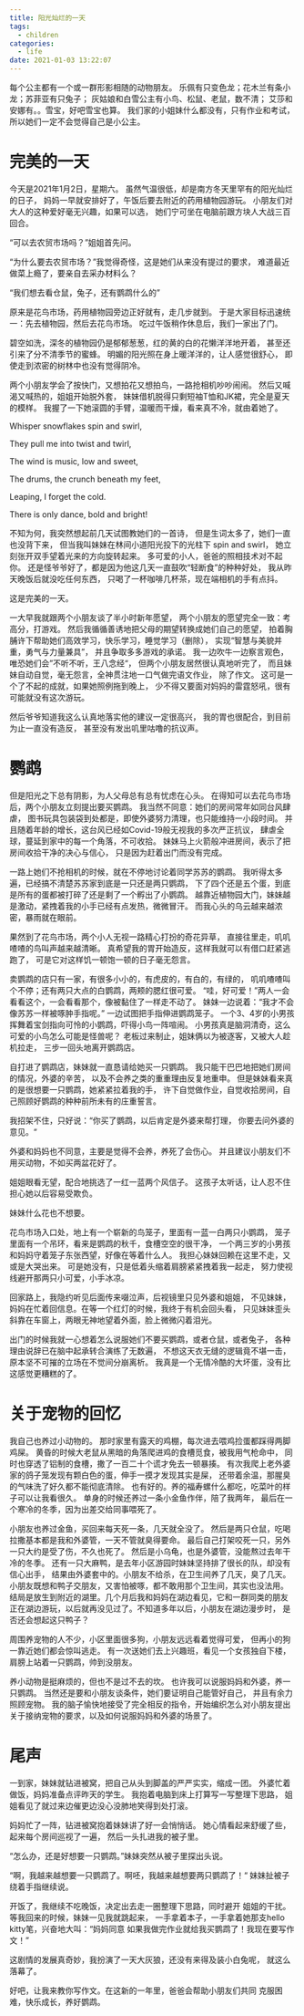 ```yaml
---
title: 阳光灿烂的一天
tags:
  - children
categories:
  - life
date: 2021-01-03 13:22:07
---
```



每个公主都有一个或一群形影相随的动物朋友。
乐佩有只变色龙；花木兰有条小龙；苏菲亚有只兔子；
灰姑娘和白雪公主有小鸟、松鼠、老鼠，数不清；
艾莎和安娜有。。雪宝，好吧雪宝也算。
我们家的小姐妹什么都没有，只有作业和考试，
所以她们一定不会觉得自己是小公主。

# 完美的一天

今天是2021年1月2日，星期六。
虽然气温很低，却是南方冬天里罕有的阳光灿烂的日子，
妈妈一早就安排好了，午饭后要去附近的药用植物园游玩。
小朋友们对大人的这种爱好毫无兴趣，如果可以选，
她们宁可坐在电脑前跟方块人大战三百回合。

“可以去农贸市场吗？”姐姐首先问。

“为什么要去农贸市场？”我觉得奇怪，这是她们从来没有提过的要求，
难道最近做菜上瘾了，要亲自去采办材料么？

“我们想去看仓鼠，兔子，还有鹦鹉什么的”

原来是花鸟市场，药用植物园旁边正好就有，走几步就到。
于是大家目标迅速统一：先去植物园，然后去花鸟市场。
吃过午饭稍作休息后，我们一家出了门。

碧空如洗，深冬的植物园仍是郁郁葱葱，红的黄的白的花懒洋洋地开着，
甚至还引来了分不清季节的蜜蜂。
明媚的阳光照在身上暖洋洋的，让人感觉很舒心，
即使走到浓密的树林中也没有觉得阴冷。

两个小朋友学会了按快门，又想拍花又想拍鸟，一路抢相机吵吵闹闹。
然后又喊渴又喊热的，姐姐开始脱外套，
妹妹借机脱得只剩短袖T恤和JK裙，完全是夏天的模样。
我握了一下她滚圆的手臂，温暖而干燥，看来真不冷，就由着她了。

Whisper snowflakes spin and swirl,

They pull me into twist and twirl,

The wind is music, low and sweet,

The drums, the crunch beneath my feet,

Leaping, I forget the cold.

There is only dance, bold and bright!

不知为何，我突然想起前几天试图教她们的一首诗，
但是生词太多了，她们一直也没背下来，
但当我叫妹妹在林间小道阳光投下的光柱下 spin and swirl，
她立刻张开双手望着光来的方向旋转起来。
多可爱的小人，爸爸的照相技术对不起你。
还是怪爷爷好了，都是因为他这几天一直鼓吹“轻断食”的种种好处，
我从昨天晚饭后就没吃任何东西，
只喝了一杯咖啡几杯茶，现在端相机的手有点抖。

这是完美的一天。

一大早我就跟两个小朋友谈了半小时新年愿望，
两个小朋友的愿望完全一致：考高分，打游戏。
然后我循循善诱地把父母的期望转换成她们自己的愿望，
拍着胸脯许下帮助她们高效学习，快乐学习，睡觉学习（删除），
实现“智慧与美貌并重，勇气与力量兼具”，
并且争取多多游戏的承诺。
我一边吹牛一边察言观色，唯恐她们会”不听不听，王八念经“，
但两个小朋友居然很认真地听完了，
而且妹妹自动自觉，毫无怨言，全神贯注地一口气做完语文作业，
除了作文。
这可是一个了不起的成就，如果她照例拖到晚上，
少不得又要面对妈妈的雷霆怒吼，很有可能就没有这次游玩。

然后爷爷知道我这么认真地落实他的建议一定很高兴，
我的胃也很配合，到目前为止一直没有造反，
甚至没有发出叽里咕噜的抗议声。

# 鹦鹉

但是阳光之下总有阴影，为人父母总有总有忧虑在心头。
在得知可以去花鸟市场后，两个小朋友立刻提出要买鹦鹉。
我当然不同意：她们的房间常年如同台风肆虐，
图书玩具包装袋到处都是，即使外婆努力清理，也只能维持一小段时间。
并且随着年龄的增长，这台风已经如Covid-19般无视我的多次严正抗议，
肆虐全球，蔓延到家中的每一个角落，不可收拾。
妹妹马上火箭般冲进房间，表示了把房间收拾干净的决心与信心，
只是因为赶着出门而没有完成。

一路上她们不抢相机的时候，就在不停地讨论着同学苏苏的鹦鹉。
我听得太多遍，已经搞不清楚苏苏家到底是一只还是两只鹦鹉，
下了四个还是五个蛋，到底是所有的蛋都被打碎了还是剩了一个孵出了小鹦鹉。
越靠近植物园大门，妹妹越是激动，紧拽着我的小手已经有点发热，微微冒汗。
而我心头的乌云越来越浓密，暴雨就在眼前。

果然到了花鸟市场，两个小人无视一路精心打扮的奇花异草，
直接往里走，叽叽喳喳的鸟叫声越来越清晰。
真希望我的胃开始造反，这样我就可以有借口赶紧逃跑了，
可是它对这样饥一顿饱一顿的日子毫无怨言。

卖鹦鹉的店只有一家，有很多小小的，有虎皮的，有白的，有绿的，
叽叽喳喳叫个不停；还有两只大点的白鹦鹉，两颊的腮红很可爱。
“哇，好可爱！”两人一会看看这个，一会看看那个，像被黏住了一样走不动了。
妹妹一边说着：“我才不会像苏苏一样被啄肿手指呢。”
一边试图把手指伸进鹦鹉笼子。
一个3、4岁的小男孩挥舞着宝剑指向可怜的小鹦鹉，吓得小鸟一阵喧闹。
小男孩真是脑洞清奇，这么可爱的小鸟怎么可能是怪兽呢？
老板过来制止，姐妹俩以为被逐客，又被大人趁机拉走，
三步一回头地离开鹦鹉店。

自打进了鹦鹉店，妹妹就一直恳请给她买一只鹦鹉。
我只能干巴巴地把她们房间的情况，外婆的辛苦，
以及不会养之类的重重理由反复地重申。
但是妹妹看来真的是很想要一只鹦鹉，她紧紧拉着我的手，
许下自觉做作业，自觉收拾房间，自己照顾好鹦鹉的种种前所未有的庄重誓言。

我招架不住，只好说：“你买了鹦鹉，以后肯定是外婆来帮打理，
你要去问外婆的意见。“

外婆和妈妈也不同意，主要是觉得不会养，养死了会伤心。
并且建议小朋友们不用买动物，不如买两盆花好了。

姐姐眼看无望，配合地挑选了一红一蓝两个风信子。
这孩子太听话，让人忍不住担心她以后容易受欺负。

妹妹什么花也不想要。

花鸟市场入口处，地上有一个崭新的鸟笼子，里面有一蓝一白两只小鹦鹉，
笼子里面有一个吊环，看来是鹦鹉的秋千，食槽空空的很干净，
一个两三岁的小男孩和妈妈守着笼子东张西望，好像在等着什么人。
我担心妹妹回赖在这里不走，又或是大哭出来。
可是她没有，只是低着头缩着肩膀紧紧拽着我一起走，
努力使视线避开那两只小可爱，小手冰凉。

回家路上，我隐约听见后面传来啜泣声，后视镜里只见外婆和姐姐，
不见妹妹，妈妈在忙着回信息。在等一个红灯的时候，我终于有机会回头看，
只见妹妹歪头斜靠在车窗上，两眼无神地望着外面，脸上微微闪着泪光。

出门的时候我就一心想着怎么说服她们不要买鹦鹉，或者仓鼠，或者兔子，
各种理由说辞已在脑中起承转合演练了无数遍，
不想这天衣无缝的逻辑竟不堪一击，原本坚不可摧的立场在不觉间分崩离析。
我真是一个无情冷酷的大坏蛋，没有比这感觉更糟糕的了。

# 关于宠物的回忆

我自己也养过小动物的。
那时家里有露天的鸡棚，每次进去喂鸡捡蛋都踩得两脚鸡屎。
黄昏的时候大老鼠从黑暗的角落爬进鸡的食槽觅食，被我用气枪命中，
同时也穿透了铝制的食槽，撒了一百二十个谎才免去一顿暴揍。
有次我爬上老外婆家的鸽子笼发现有颗白色的蛋，伸手一摸才发现其实是屎，
还带着余温，那腥臭的气味洗了好久都不能彻底清除。
也有好的。养的福寿螺什么都吃，吃菜叶的样子可以让我看很久。
单身的时候还养过一条小金鱼作伴，陪了我两年，
最后在一个寒冷的冬季，因为出差交给同事喂死了。

小朋友也养过金鱼，买回来每天死一条，几天就全没了。
然后是两只仓鼠，吃喝拉撒基本都是我和外婆管，一天不管就臭得要命。
最后自己打架咬死一只，另外一只大约是受了伤，不久也死了。
然后是小乌龟，也是外婆管，没能熬过去年干冷的冬季。
还有一只大麻鸭，是去年小区游园时妹妹坚持排了很长的队，却没有信心出手，
结果由外婆套中的。小朋友不给杀，在卫生间养了几天，臭了几天。
小朋友既想和鸭子交朋友，又害怕被啄，都不敢用那个卫生间，其实也没法用。
结局是放生到附近的湖里。几个月后我和妈妈在湖边看见，它和一群同类的朋友
正在湖边游玩，以后就再没见过了。不知道多年以后，小朋友在湖边漫步时，
是否还会想起这只鸭子？

周围养宠物的人不少，小区里面很多狗，小朋友远远看着觉得可爱，
但再小的狗一靠近她们都会惊叫逃走。
有一次送她们去上兴趣班，看见一个女孩独自下楼，
肩膀上站着一只鹦鹉，帅到没朋友。

养小动物是挺麻烦的，但也不是过不去的坎。
也许我可以说服妈妈和外婆，养一只鹦鹉。
当然还是要和小朋友谈条件，她们要证明自己能管好自己，
并且有余力照顾宠物。
我的脑子愉快地接受了完全相反的指令，开始编织怎么对小朋友提出
关于接纳宠物的要求，以及如何说服妈妈和外婆的场景了。

# 尾声

一到家，妹妹就钻进被窝，把自己从头到脚盖的严严实实，缩成一团。
外婆忙着做饭，妈妈准备点评昨天的学生。
我抱着电脑到床上打算写一写整理下思路，
姐姐看见了就过来边催更边没心没肺地笑得到处打滚。

妈妈忙了一阵，钻进被窝抱着妹妹讲了好一会悄悄话。
她心情看起来舒缓了些，起来每个房间巡视了一遍，
然后一头扎进我的被子里。

“怎么办，还是好想要一只鹦鹉。”妹妹突然从被子里探出头说。

“啊，我越来越想要一只鹦鹉了。啊呸，我越来越想要两只鹦鹉了！“
妹妹扯被子绕着手指继续说。

开饭了，我继续不吃晚饭，决定出去走一圈整理下思路，同时避开
姐姐的干扰。等我回来的时候，妹妹一见我就跳起来，
一手拿着本子，一手拿着她那支hello kitty笔，兴奋地大叫：“妈妈同意
如果我做完作业就给我买鹦鹉了！我现在要写作文！”

这剧情的发展真奇妙，我扮演了一天大灰狼，还没有来得及装小白兔呢，
就这么落幕了。

好吧，让我来教你写作文。在这新的一年里，爸爸会帮助小朋友们共同
克服困难，快乐成长，养好鹦鹉。

